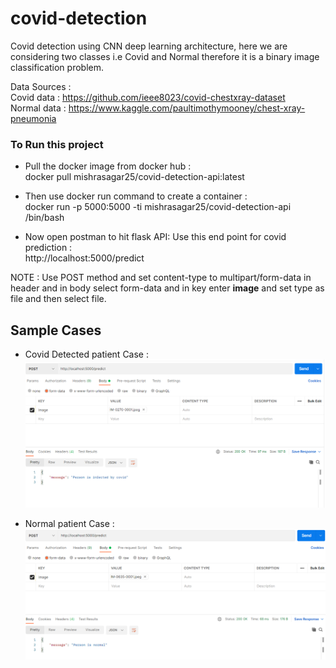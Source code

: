 # covid-detection

Covid detection using CNN deep learning architecture, here we are considering two classes i.e Covid and Normal therefore it is a binary image classification problem.

Data Sources : <br/>
Covid data : https://github.com/ieee8023/covid-chestxray-dataset <br/>
Normal data : https://www.kaggle.com/paultimothymooney/chest-xray-pneumonia <br/>

<h3> To Run this project </h3> 

* Pull the docker image from docker hub : <br/>
docker pull mishrasagar25/covid-detection-api:latest

* Then use docker run command to create a container : <br/>
docker run -p 5000:5000 -ti mishrasagar25/covid-detection-api /bin/bash

* Now open postman to hit flask API:
Use this end point for covid prediction : <br/>
http://localhost:5000/predict

NOTE : Use POST method and set content-type to multipart/form-data in header and in body select form-data and in key enter **image** and set type as file and then select file.

<h2> Sample Cases </h2>

* Covid Detected patient Case : 
![Covid example](resources/images/covid_example.PNG)

* Normal patient Case : 
![Normal example](resources/images/normal_example.PNG)



